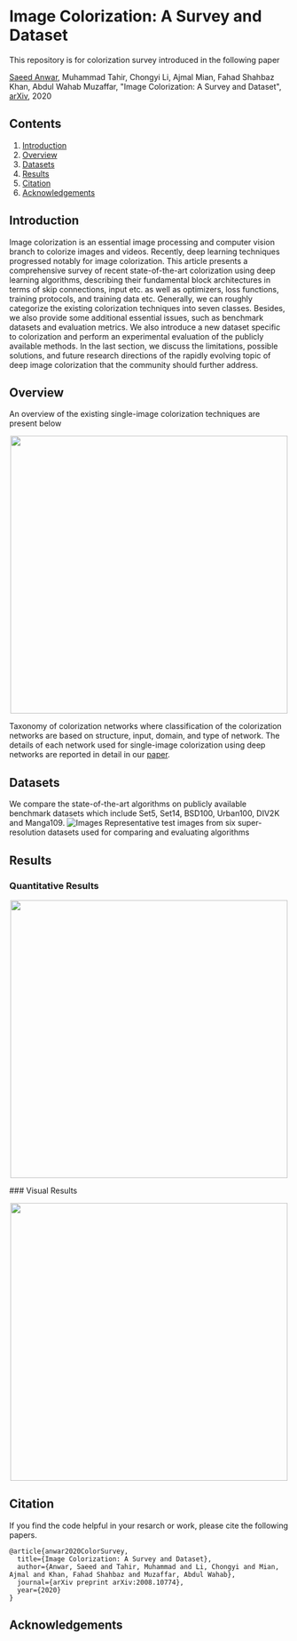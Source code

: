# Image Colorization: A Survey and Dataset
This repository is for colorization survey introduced in the following paper

[Saeed Anwar](https://saeed-anwar.github.io/), Muhammad Tahir, Chongyi Li, Ajmal Mian, Fahad Shahbaz Khan, Abdul Wahab Muzaffar, "Image Colorization: A Survey and Dataset", [arXiv](https://arxiv.org/pdf/2008.10774.pdf), 2020


## Contents
1. [Introduction](#introduction)
2. [Overview](#overview)
3. [Datasets](#datasets)
4. [Results](#results)
5. [Citation](#citation)
6. [Acknowledgements](#acknowledgements)

## Introduction
Image colorization is an essential image processing and computer vision branch to colorize images and videos.  Recently, deep learning techniques progressed notably for image colorization. This article presents a comprehensive survey of recent state-of-the-art colorization using deep learning algorithms, describing their fundamental block architectures in terms of skip connections, input etc. as well as optimizers, loss functions, training protocols, and training data etc. Generally, we can roughly categorize the existing colorization techniques into seven classes. Besides, we also provide some additional essential issues, such as benchmark datasets and evaluation metrics.  We also introduce a new dataset specific to colorization and perform an experimental evaluation of the publicly available methods. In the last section, we discuss the limitations, possible solutions, and future research directions of the rapidly evolving topic of deep image colorization that the community should further address.

## Overview
An overview of the existing single-image colorization techniques are present below 

<p align="center">
  <img width="500" src="https://github.com/saeed-anwar/ColorSurvey/blob/master/Figs/Taxonomy.PNG">
</p>

Taxonomy of colorization networks where classification of the colorization networks are based on structure, input, domain, and type of network. The details of each network used for single-image colorization using deep networks are reported in detail in our [paper](https://arxiv.org/pdf/2008.10774.pdf).

## Datasets
We compare the state-of-the-art algorithms on publicly available benchmark datasets which include Set5, Set14, BSD100, Urban100, DIV2K and
Manga109.
![Images](/Figs/RepresentativeImages.PNG)
Representative test images from six super-resolution datasets used for comparing and evaluating algorithms

## Results
### Quantitative Results
<p align="center">
  <img width="500" src="https://github.com/saeed-anwar/ColorSurvey/blob/master/Figs/Taxonomy.PNG">
</p>
### Visual Results

<p align="center">
  <img width="500" src="https://github.com/saeed-anwar/ColorSurvey/blob/master/Figs/Taxonomy.PNG">
</p>

## Citation
If you find the code helpful in your resarch or work, please cite the following papers.
```
@article{anwar2020ColorSurvey,
  title={Image Colorization: A Survey and Dataset},
  author={Anwar, Saeed and Tahir, Muhammad and Li, Chongyi and Mian, Ajmal and Khan, Fahad Shahbaz and Muzaffar, Abdul Wahab},
  journal={arXiv preprint arXiv:2008.10774},
  year={2020}
}
```
## Acknowledgements


